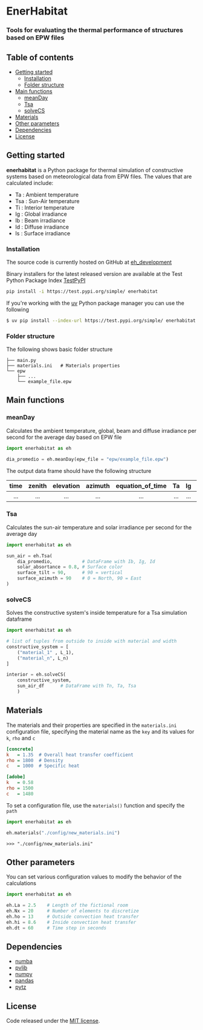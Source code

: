 # EnerHabitat
### Tools for evaluating the thermal performance of structures based on EPW files

## Table of contents
- [Getting started](#getting-started)
  - [Installation](#installation)
  - [Folder structure](#folder-structure)
- [Main functions](#main-functions)
  - [meanDay](#meanday)
  - [Tsa](#tsa)
  - [solveCS](#solvecs)
- [Materials](#materials)
- [Other parameters](#other-parameters)
- [Dependencies](#dependencies)
- [License](#license)

## Getting started
**enerhabitat** is a Python package for thermal simulation of constructive systems based on meteorological data from EPW files. The values that are calculated include:

- Ta  : Ambient temperature
- Tsa : Sun-Air temperature
- Ti  : Interior temperature
- Ig  : Global irradiance
- Ib  : Beam irradiance
- Id  : Diffuse irradiance
- Is  : Surface irradiance

### Installation

The source code is currently hosted on GitHub at [eh_development](https://github.com/AltamarMx/eh_development)

Binary installers for the latest released version are available at the Test Python Package Index [TestPyPI](https://test.pypi.org/project/enerhabitat) 

```bash
pip install -i https://test.pypi.org/simple/ enerhabitat
```

If you're working with the [uv](https://docs.astral.sh/uv/) Python package manager you can use the following

```bash
$ uv pip install --index-url https://test.pypi.org/simple/ enerhabitat
```

### Folder structure

The following shows basic folder structure
```
├── main.py
├── materials.ini   # Materials properties
└── epw
    ├── ...
    └── example_file.epw
```

## Main functions
### meanDay
Calculates the ambient temperature, global, beam and diffuse irradiance per second for the average day based on EPW file
```python
import enerhabitat as eh

dia_promedio = eh.meanDay(epw_file = "epw/example_file.epw")
```

The output data frame should have the following structure

time | zenith | elevation | azimuth | equation_of_time | Ta | Ig | Ib | Id |Tn | DeltaTn
:---: | :---: | :---: | :---: | :---: |:---: | :---: | :---: | :---: | :---: | :---:
 ... | ... | ... | ... | ... | ... | ... | ... | ... | ... | ...

### Tsa

Calculates the sun-air temperature and solar irradiance per second for the average day

```python
import enerhabitat as eh

sun_air = eh.Tsa(
    dia_promedio,           # DataFrame with Ib, Ig, Id
    solar_absortance = 0.8, # Surface color
    surface_tilt = 90,      # 90 = vertical
    surface_azimuth = 90    # 0 = North, 90 = East
)

```

### solveCS
Solves the constructive system's inside temperature for a Tsa simulation dataframe

```python
import enerhabitat as eh

# list of tuples from outside to inside with material and width
constructive_system = [
    ("material_1" , L_1),
    ("material_n", L_n)
]

interior = eh.solveCS(
    constructive_system,  
    sun_air_df      # DataFrame with Tn, Ta, Tsa
    )

```

## Materials

The materials and their properties are specified in the `materials.ini` configuration file, specifying the material name as the `key` and its values ​​for `k`, `rho` and `c`

```ini
[concrete]
k   = 1.35  # Overall heat transfer coefficient
rho = 1800  # Density
c   = 1000  # Specific heat

[adobe]
k   = 0.58
rho = 1500
c   = 1480
```

To set a configuration file, use the `materials()` function and specify the `path`

```python
import enerhabitat as eh

eh.materials("./config/new_materials.ini")
```
```shell
>>> "./config/new_materials.ini"
```

## Other parameters
You can set various configuration values ​​to modify the behavior of the calculations

```python
import enerhabitat as eh

eh.La = 2.5    # Length of the fictional room
eh.Nx = 20     # Number of elements to discretize
eh.ho = 13     # Outside convection heat transfer
eh.hi = 8.6    # Inside convection heat transfer
eh.dt = 60     # Time step in seconds
```

## Dependencies
- [numba](https://numba.pydata.org/)
- [pvlib](https://pvlib-python.readthedocs.io/en/stable/)
- [numpy](https://numpy.org/)
- [pandas](https://pandas.pydata.org/)
- [pytz](https://pypi.org/project/pytz/)


## License
Code released under the [MIT license](https://github.com/AltamarMx/eh_development/blob/main/LICENSE).